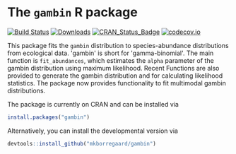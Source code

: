 
<!-- README.md is generated from README.Rmd. Please edit that file -->
The `gambin` R package
======================

[![Build Status](https://travis-ci.org/mkborregaard/gambin.svg?branch=master)](https://travis-ci.org/mkborregaard/gambin) [![Downloads](http://cranlogs.r-pkg.org/badges/gambin?color=brightgreen)](https://cran.r-project.org/package=gambin) [![CRAN\_Status\_Badge](http://www.r-pkg.org/badges/version/gambin)](https://cran.r-project.org/package=gambin) [![codecov.io](https://codecov.io/github/mkborregaard/gambin/coverage.svg?branch=master)](https://codecov.io/github/mkborregaard/gambin?branch=master)

This package fits the `gambin` distribution to species-abundance distributions from ecological data. 'gambin' is short for 'gamma-binomial'. The main function is `fit_abundances`, which estimates the `alpha` parameter of the gambin distribution using maximum likelihood. Recent Functions are also provided to generate the gambin distribution and for calculating likelihood statistics. The package now provides functionality to fit multimodal gambin distributions.

The package is currently on CRAN and can be installed via

``` r
install.packages("gambin")
```

Alternatively, you can install the developmental version via

``` r
devtools::install_github("mkborregaard/gambin")
```

